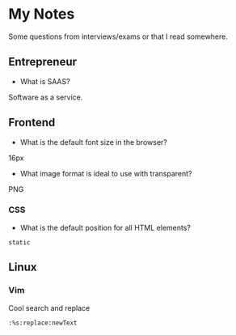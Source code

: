 # My Notes

Some questions from interviews/exams or that I read somewhere.

## Entrepreneur

- What is SAAS?

Software as a service.

## Frontend

- What is the default font size in the browser?

16px

- What image format is ideal to use with transparent?

PNG

### CSS

- What is the default position for all HTML elements?

`static`

## Linux

### Vim

Cool search and replace

`:%s:replace:newText`
